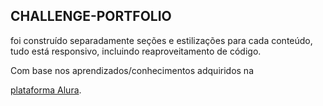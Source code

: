 ## CHALLENGE-PORTFOLIO

<p>foi construído separadamente seções e estilizações para cada conteúdo, tudo está responsivo, incluindo reaproveitamento de código.
</p>

<p>
Com base nos aprendizados/conhecimentos adquiridos na </p> 

[plataforma Alura](https://www.alura.com.br/).